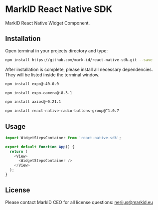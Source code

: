 # MarkID React Native SDK

MarkID React Native Widget Component. 

## Installation

Open terminal in your projects directory and type:

```bash
npm install https://github.com/mark-id/react-native-sdk.git --save     
```

After installation is complete, please install all necessary dependencies. They
will be listed inside the terminal window.

```bash
npm install expo@~40.0.0
```

```bash
npm install expo-camera@~8.3.1      
```

```bash
npm install axios@~0.21.1
```

```bash
npm install react-native-radio-buttons-group@^1.0.7
```

## Usage

```javascript
import WidgetStepsContainer from 'react-native-sdk';

export default function App() {
  return (
    <View>
      <WidgetStepsContainer />
    </View>
  );
}
```

## License
Please contact MarkID CEO for all license questions:
nerijus@markid.eu